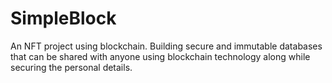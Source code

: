 # SimpleBlock
An NFT project using blockchain.
Building secure and immutable databases that can be shared with anyone using blockchain technology along while securing the personal details.
